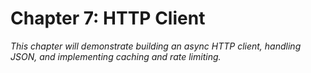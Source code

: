 # Chapter 7: HTTP Client

*This chapter will demonstrate building an async HTTP client, handling JSON, and implementing caching and rate limiting.* 